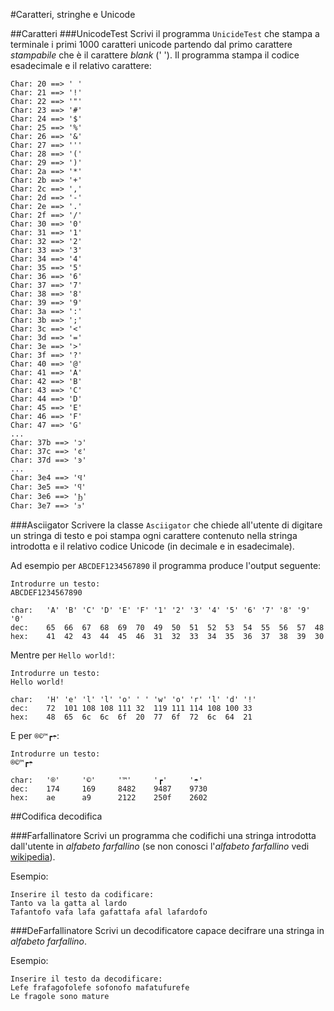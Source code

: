 #Caratteri, stringhe e Unicode

##Caratteri
###UnicodeTest
Scrivi il programma `UnicideTest` che stampa a terminale i primi 1000 caratteri unicode partendo dal primo carattere *stampabile* che è il carattere *blank* (' '). Il programma stampa il codice esadecimale e il relativo carattere:

~~~text
Char: 20 ==> ' '
Char: 21 ==> '!'
Char: 22 ==> '"'
Char: 23 ==> '#'
Char: 24 ==> '$'
Char: 25 ==> '%'
Char: 26 ==> '&'
Char: 27 ==> '''
Char: 28 ==> '('
Char: 29 ==> ')'
Char: 2a ==> '*'
Char: 2b ==> '+'
Char: 2c ==> ','
Char: 2d ==> '-'
Char: 2e ==> '.'
Char: 2f ==> '/'
Char: 30 ==> '0'
Char: 31 ==> '1'
Char: 32 ==> '2'
Char: 33 ==> '3'
Char: 34 ==> '4'
Char: 35 ==> '5'
Char: 36 ==> '6'
Char: 37 ==> '7'
Char: 38 ==> '8'
Char: 39 ==> '9'
Char: 3a ==> ':'
Char: 3b ==> ';'
Char: 3c ==> '<'
Char: 3d ==> '='
Char: 3e ==> '>'
Char: 3f ==> '?'
Char: 40 ==> '@'
Char: 41 ==> 'A'
Char: 42 ==> 'B'
Char: 43 ==> 'C'
Char: 44 ==> 'D'
Char: 45 ==> 'E'
Char: 46 ==> 'F'
Char: 47 ==> 'G'
...
Char: 37b ==> 'ͻ'
Char: 37c ==> 'ͼ'
Char: 37d ==> 'ͽ'
...
Char: 3e4 ==> 'Ϥ'
Char: 3e5 ==> 'ϥ'
Char: 3e6 ==> 'Ϧ'
Char: 3e7 ==> 'ϧ'

~~~

###Asciigator
Scrivere la classe `Asciigator` che chiede all'utente di digitare un stringa di testo e poi stampa ogni carattere contenuto nella stringa introdotta e il relativo codice Unicode (in decimale e in esadecimale). 

Ad esempio per `ABCDEF1234567890` il programma produce l'output seguente:

~~~text
Introdurre un testo:
ABCDEF1234567890

char:	'A'	'B'	'C'	'D'	'E'	'F'	'1'	'2'	'3'	'4'	'5'	'6'	'7'	'8'	'9'	'0'	
dec:	65	66	67	68	69	70	49	50	51	52	53	54	55	56	57	48	
hex:	41	42	43	44	45	46	31	32	33	34	35	36	37	38	39	30	

~~~
Mentre per `Hello world!`:

~~~text
Introdurre un testo:
Hello world!

char:	'H'	'e'	'l'	'l'	'o'	' '	'w'	'o'	'r'	'l'	'd'	'!'	
dec:	72	101	108	108	111	32	119	111	114	108	100	33	
hex:	48	65	6c	6c	6f	20	77	6f	72	6c	64	21

~~~

E per `®©™┏☂`:

~~~text
Introdurre un testo:
®©™┏☂

char:	'®'		'©'		'™'		'┏'		'☂'	
dec:	174		169		8482	9487	9730	
hex:	ae		a9		2122	250f	2602

~~~


##Codifica decodifica

###Farfallinatore
Scrivi un programma che codifichi una stringa introdotta dall'utente in *alfabeto farfallino* (se non conosci l'*alfabeto farfallino* vedi [wikipedia](https://it.wikipedia.org/wiki/Alfabeto_farfallino)). 

Esempio:

~~~text
Inserire il testo da codificare:
Tanto va la gatta al lardo
Tafantofo vafa lafa gafattafa afal lafardofo
~~~

###DeFarfallinatore
Scrivi un decodificatore capace decifrare una stringa in *alfabeto farfallino*. 

Esempio:

~~~text
Inserire il testo da decodificare:
Lefe frafagofolefe sofonofo mafatufurefe
Le fragole sono mature
~~~




